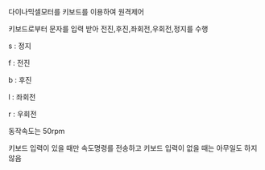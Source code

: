 다이나믹셀모터를 키보드를 이용하여 원격제어

키보드로부터 문자를 입력 받아 전진,후진,좌회전,우회전,정지를 수행

s : 정지
 
f : 전진

b : 후진

l : 좌회전

r : 우회전

동작속도는 50rpm

키보드 입력이 있을 때만 속도명령를 전송하고 키보드 입력이 없을 때는 아무일도 하지 않음
